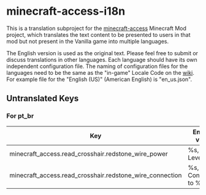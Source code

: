 # minecraft-access-i18n

This is a translation subproject for the [minecraft-access](https://github.com/khanshoaib3/minecraft-access) Minecraft Mod project, which translates the text content to be presented to users in that mod but not present in the Vanilla game into multiple languages.

The English version is used as the original text.
Please feel free to submit or discuss translations in other languages.
Each language should have its own independent configuration file.
The naming of configuration files for the languages need to be the same as the "in-game" Locale Code on the [wiki](https://minecraft.fandom.com/wiki/Language#Languages). For example file for the "English (US)" (American English) is "en_us.json".

## Untranslated Keys

### For pt_br

| Key                                                      | English value       |
|----------------------------------------------------------|---------------------|
| minecraft_access.read_crosshair.redstone_wire_power      | %s, Power Level %d  |
| minecraft_access.read_crosshair.redstone_wire_connection | %s, Connected to %s |

[//]: # (### For zh_cn)

[//]: # ()

[//]: # (| Key                                               | English value    |)

[//]: # (|---------------------------------------------------|------------------|)

[//]: # (| minecraft_access.read_crosshair.sign_back_content | %s back says: %s |)
